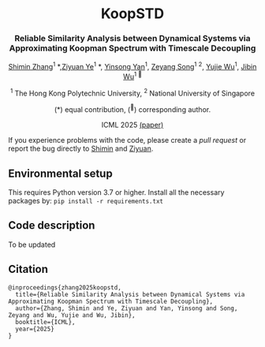 <div align="center">
<h1>KoopSTD </h1>
<h3>Reliable Similarity Analysis between Dynamical Systems via Approximating Koopman Spectrum with Timescale Decoupling</h3>


[Shimin Zhang](https://github.com/ZhangShimin1)<sup>1</sup> \*,[Ziyuan Ye](https://scholar.google.com/citations?user=CmzVixkAAAAJ)<sup>1</sup> \*, [Yinsong Yan](https://openreview.net/profile?id=~Yinsong_Yan1)<sup>1</sup>, [Zeyang Song](https://scholar.google.com/citations?user=iTf0gegAAAAJ)<sup>1</sup> <sup>2</sup>, [Yujie Wu](https://scholar.google.com/citations?user=-lw0UPkAAAAJ)<sup>1</sup>, [Jibin Wu](https://scholar.google.com/citations?user=QwDyvrgAAAAJ)<sup>1 :email:</sup>

<sup>1</sup>  The Hong Kong Polytechnic University, <sup>2</sup> National University of Singapore

(\*) equal contribution, (<sup>:email:</sup>) corresponding author.

ICML 2025 [(paper)](https://openreview.net/forum?id=29eZ8pWc8E)
</div>

If you experience problems with the code, please create a *pull request* or report the bug directly to [Shimin](mailto:shimin1.zhang@polyu.edu.hk) and [Ziyuan](mailto:ziyuanye9801@gmail.com).

## Environmental setup
This requires Python version 3.7 or higher. Install all the necessary packages by:
`pip install -r requirements.txt`

## Code description
To be updated

## Citation
```
@inproceedings{zhang2025koopstd,
  title={Reliable Similarity Analysis between Dynamical Systems via Approximating Koopman Spectrum with Timescale Decoupling},
  author={Zhang, Shimin and Ye, Ziyuan and Yan, Yinsong and Song, Zeyang and Wu, Yujie and Wu, Jibin},
  booktitle={ICML},
  year={2025}
}
```
